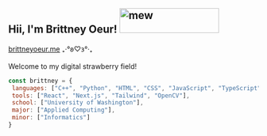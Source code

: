<h2>Hii, I'm Brittney Oeur! <img src="https://media.tenor.com/koAXV4ngqO0AAAAi/blossom.gif" alt="mew" width="200" height="50"></h2> 

[brittneyoeur.me](https://brittneyoeur.me/) ₊‧°𐐪♡𐑂°‧₊<br></br>
Welcome to my digital strawberry field!

```javascript
const brittney = {
 languages: ["C++", "Python", "HTML", "CSS", "JavaScript", "TypeScript"],
 tools: ["React", "Next.js", "Tailwind", "OpenCV"],
 school: ["University of Washington"],
 major: ["Applied Computing"],
 minor: ["Informatics"]
}
```
